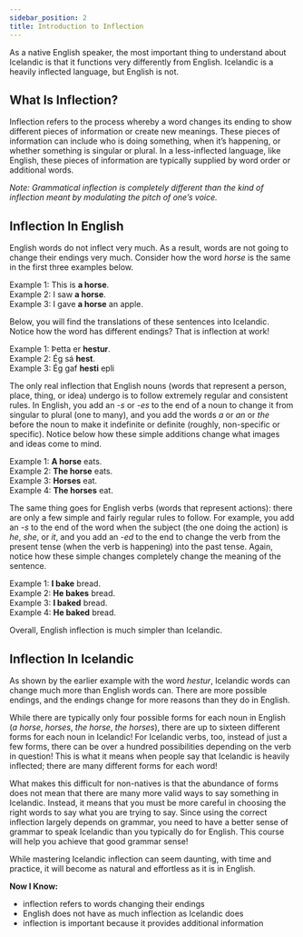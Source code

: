 ```yaml
---
sidebar_position: 2
title: Introduction to Inflection
---
```


As a native English speaker, the most important thing to understand about Icelandic is that it functions very differently from English. Icelandic is a heavily inflected language, but English is not. 

## What Is Inflection?
Inflection refers to the process whereby a word changes its ending to show different pieces of information or create new meanings. These pieces of information can include who is doing something, when it’s happening, or whether something is singular or plural. In a less-inflected language, like English, these pieces of information are typically supplied by word order or additional words. 

*Note: Grammatical inflection is completely different than the kind of inflection meant by modulating the pitch of one’s voice.*

## Inflection In English

English words do not inflect very much. As a result, words are not going to change their endings very much. Consider how the word *horse* is the same in the first three examples below. 

Example 1: This is **a horse**.\
Example 2: I saw **a horse**.\
Example 3: I gave **a horse** an apple.

Below, you will find the translations of these sentences into Icelandic. Notice how the word has different endings? That is inflection at work!

Example 1: Þetta er **hestur**.\
Example 2: Ég sá **hest**. \
Example 3: Ég gaf **hesti** epli

The only real inflection that English nouns (words that represent a person, place, thing, or idea) undergo is to follow extremely regular and consistent rules. In English, you add an *-s* or *-es* to the end of a noun to change it from singular to plural (one to many), and you add the words *a* or *an* or *the* before the noun to make it indefinite or definite (roughly, non-specific or specific). Notice below how these simple additions change what images and ideas come to mind.

Example 1: **A horse** eats.\
Example 2: **The horse** eats.\
Example 3: **Horses** eat.\
Example 4: **The horses** eat.

The same thing goes for English verbs (words that represent actions): there are only a few simple and fairly regular rules to follow. For example, you add an *-s* to the end of the word when the subject (the one doing the action) is *he*, *she*, or *it*, and you add an *-ed* to the end to change the verb from the present tense (when the verb is happening) into the past tense. Again, notice how these simple changes completely change the meaning of the sentence. 

Example 1: **I bake** bread.\
Example 2: **He bakes** bread.\
Example 3: **I baked** bread.\
Example 4: **He baked** bread.

Overall, English inflection is much simpler than Icelandic. 

## Inflection In Icelandic

As shown by the earlier example with the word *hestur*, Icelandic words can change much more than English words can. There are more possible endings, and the endings change for more reasons than they do in English. 

While there are typically only four possible forms for each noun in English (*a horse*, *horses*, *the horse*, *the horses*), there are up to sixteen different forms for each noun in Icelandic! For Icelandic verbs, too, instead of just a few forms, there can be over a hundred possibilities depending on the verb in question! This is what it means when people say that Icelandic is heavily inflected; there are many different forms for each word!

What makes this difficult for non-natives is that the abundance of forms does not mean that there are many more valid ways to say something in Icelandic. Instead, it means that you must be more careful in choosing the right words to say what you are trying to say. Since using the correct inflection largely depends on grammar, you need to have a better sense of grammar to speak Icelandic than you typically do for English. This course will help you achieve that good grammar sense!

While mastering Icelandic inflection can seem daunting, with time and practice, it will become as natural and effortless as it is in English. 

**Now I Know:**
- inflection refers to words changing their endings
- English does not have as much inflection as Icelandic does
- inflection is important because it provides additional information

